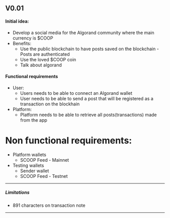 ## V0.01

#### Initial idea:

- Develop a social media for the Algorand community where the main currency is $COOP
- Benefits:
  - Use the public blockchain to have posts saved on the blockchain - Posts are authenticated
  - Use the loved $COOP coin
  - Talk about algorand

#### Functional requirements

- User:
  - Users needs to be able to connect an Algorand wallet
  - User needs to be able to send a post that will be registered as a transaction on the blockhain
- Platform:
  - Platform needs to be able to retrieve all posts(transactions) made from the app

# Non functional requirements:

- Platform wallets
  - SCOOP Feed - Mainnet
- Testing wallets
  - Sender wallet
  - SCOOP Feed - Testnet

---

##### Limitations

- 891 characters on transaction note

---
